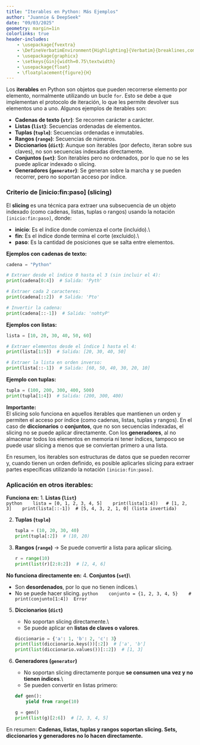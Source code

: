 ```yaml
---
title: "Iterables en Python: Más Ejemplos"
author: "Juannie & DeepSeek"
date: "09/03/2025"
geometry: margin=1in
colorlinks: true
header-includes:
	- \usepackage{fvextra}
	- \DefineVerbatimEnvironment{Highlighting}{Verbatim}{breaklines,commandchars=\\\{\}}
	- \usepackage{graphicx}
	- \setkeys{Gin}{width=0.75\textwidth}
	- \usepackage{float}
	- \floatplacement{figure}{H}
---
```


Los **iterables** en Python son objetos que pueden recorrerse elemento
por elemento, normalmente utilizando un bucle `for`. Esto se debe a que
implementan el protocolo de iteración, lo que les permite devolver sus
elementos uno a uno. Algunos ejemplos de iterables son:

-   **Cadenas de texto (`str`)**: Se recorren carácter a carácter.
-   **Listas (`list`)**: Secuencias ordenadas de elementos.
-   **Tuplas (`tuple`)**: Secuencias ordenadas e inmutables.
-   **Rangos (`range`)**: Secuencias de números.
-   **Diccionarios (`dict`)**: Aunque son iterables (por defecto, iteran
    sobre sus claves), no son secuencias indexadas directamente.
-   **Conjuntos (`set`)**: Son iterables pero no ordenados, por lo que
    no se les puede aplicar indexado o slicing.
-   **Generadores (`generator`)**: Se generan sobre la marcha y se
    pueden recorrer, pero no soportan acceso por índice.

### Criterio de \[inicio:fin:paso\] (slicing)

El **slicing** es una técnica para extraer una subsecuencia de un objeto
indexado (como cadenas, listas, tuplas o rangos) usando la notación
`[inicio:fin:paso]`, donde:

-   **inicio**: Es el índice donde comienza el corte (incluido).\
-   **fin**: Es el índice donde termina el corte (excluido).\
-   **paso**: Es la cantidad de posiciones que se salta entre elementos.

**Ejemplos con cadenas de texto:**

``` python
cadena = "Python"

# Extraer desde el índice 0 hasta el 3 (sin incluir el 4):
print(cadena[0:4])  # Salida: 'Pyth'

# Extraer cada 2 caracteres:
print(cadena[::2])  # Salida: 'Pto'

# Invertir la cadena:
print(cadena[::-1])  # Salida: 'nohtyP'
```

**Ejemplos con listas:**

``` python
lista = [10, 20, 30, 40, 50, 60]

# Extraer elementos desde el índice 1 hasta el 4:
print(lista[1:5])  # Salida: [20, 30, 40, 50]

# Extraer la lista en orden inverso:
print(lista[::-1])  # Salida: [60, 50, 40, 30, 20, 10]
```

**Ejemplo con tuplas:**

``` python
tupla = (100, 200, 300, 400, 500)
print(tupla[1:4])  # Salida: (200, 300, 400)
```

**Importante:**\
El slicing solo funciona en aquellos iterables que mantienen un orden y
permiten el acceso por índice (como cadenas, listas, tuplas y rangos).
En el caso de **diccionarios** o **conjuntos**, que no son secuencias
indexadas, el slicing no se puede aplicar directamente. Con los
**generadores**, al no almacenar todos los elementos en memoria ni tener
índices, tampoco se puede usar slicing a menos que se conviertan primero
a una lista.

En resumen, los iterables son estructuras de datos que se pueden
recorrer y, cuando tienen un orden definido, es posible aplicarles
slicing para extraer partes específicas utilizando la notación
`[inicio:fin:paso]`.

### Aplicación en otros iterables:

**Funciona en:** 1. **Listas (`list`)**\
`python    lista = [0, 1, 2, 3, 4, 5]    print(lista[1:4])   # [1, 2, 3]    print(lista[::-1])  # [5, 4, 3, 2, 1, 0] (lista invertida)`

2.  **Tuplas (`tuple`)**

    ``` python
    tupla = (10, 20, 30, 40)
    print(tupla[:2])  # (10, 20)
    ```

3.  **Rangos (`range`)** → Se puede convertir a lista para aplicar
    slicing.

    ``` python
    r = range(10)
    print(list(r)[2:8:2])  # [2, 4, 6]
    ```

**No funciona directamente en:** 4. **Conjuntos (`set`)**\
- Son **desordenados**, por lo que no tienen índices.\
- No se puede hacer slicing.
`python    conjunto = {1, 2, 3, 4, 5}    # print(conjunto[1:4])  Error`

5.  **Diccionarios (`dict`)**
    -   No soportan slicing directamente.\
    -   Se puede aplicar en **listas de claves o valores**.

    ``` python
    diccionario = {'a': 1, 'b': 2, 'c': 3}
    print(list(diccionario.keys())[:2])  # ['a', 'b']
    print(list(diccionario.values())[::2])  # [1, 3]
    ```
6.  **Generadores (`generator`)**
    -   No soportan slicing directamente porque **se consumen una vez y
        no tienen índices**.\
    -   Se pueden convertir en listas primero:

    ``` python
    def gen():
        yield from range(10)

    g = gen()
    print(list(g)[2:6])  # [2, 3, 4, 5]
    ```

En resumen: **Cadenas, listas, tuplas y rangos soportan slicing.
Sets, diccionarios y generadores no lo hacen directamente.**
